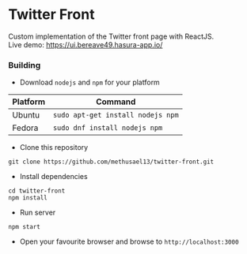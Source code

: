 # Twitter Front
Custom implementation of the Twitter front page with ReactJS.<br/>
Live demo: https://ui.bereave49.hasura-app.io/

### Building
- Download `nodejs` and `npm` for your platform

| Platform | Command |
| -------- | ------- |
| Ubuntu | `sudo apt-get install nodejs npm` |
| Fedora | `sudo dnf install nodejs npm` |

- Clone this repository
```
git clone https://github.com/methusael13/twitter-front.git
```

- Install dependencies
```
cd twitter-front
npm install
```

- Run server
```
npm start
```

- Open your favourite browser and browse to `http://localhost:3000`
